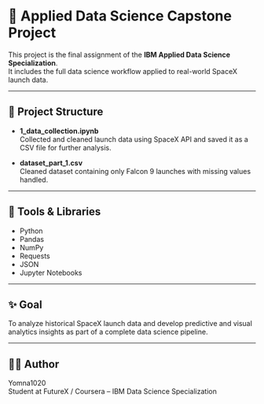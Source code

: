 # 🚀 Applied Data Science Capstone Project

This project is the final assignment of the **IBM Applied Data Science Specialization**.  
It includes the full data science workflow applied to real-world SpaceX launch data.

---

## 📁 Project Structure

- **1_data_collection.ipynb**  
  Collected and cleaned launch data using SpaceX API and saved it as a CSV file for further analysis.

- **dataset_part_1.csv**  
  Cleaned dataset containing only Falcon 9 launches with missing values handled.

---

## 🧪 Tools & Libraries

- Python
- Pandas
- NumPy
- Requests
- JSON
- Jupyter Notebooks

---

## ✨ Goal

To analyze historical SpaceX launch data and develop predictive and visual analytics insights as part of a complete data science pipeline.

---

## 👩‍💻 Author

Yomna1020  
Student at FutureX / Coursera – IBM Data Science Specialization
